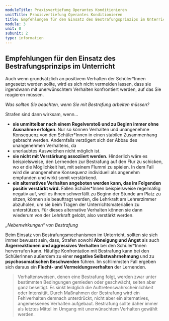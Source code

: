 ```yaml
---
moduleTitle: Praxisvertiefung Operantes Konditionieren
unitTitle: Praxisvertiefung Operantes Konditionieren
title: Empfehlungen für den Einsatz des Bestrafungsprinzips im Unterricht
module: 3
unit: 0
subunit: 2
type: information
---
```


## Empfehlungen für den Einsatz des Bestrafungsprinzips im Unterricht

Auch wenn grundsätzlich an positivem Verhalten der Schüler*Innen angesetzt werden sollte, wird es sich nicht vermeiden lassen, dass sie irgendwann mit unerwünschtem Verhalten konfrontiert werden, auf das Sie reagieren müssen. 

*Was sollten Sie beachten, wenn Sie mit Bestrafung arbeiten müssen?*

Strafen sind dann wirksam, wenn…
* **sie unmittelbar nach einem Regelverstoß und zu Beginn immer ohne Ausnahme erfolgen**. Nur so können Verhalten und unangenehme Konsequenz von den Schüler*Innen in einen stabilen Zusammenhang gebracht werden. Andernfalls verzögert sich der Abbau des unangenehmen Verhaltens, da 
* unerlaubtes Ausweichen nicht möglich ist.
* **sie nicht mit Verstärkung assoziiert werden.** Hinderlich wäre es beispielsweise, den Lernenden zur Bestrafung auf den Flur zu schicken, wo er die Möglichkeit hat, mit seinem Flummi zu spielen. In dem Fall wird die unangenehme Konsequenz individuell als angenehm empfunden und wirkt somit verstärkend. 
* **ein alternatives Verhalten angeboten werden kann, das im Folgenden positiv verstärkt wird.** Fallen Schüler*Innen beispielsweise regelmäßig negativ auf, weil es ihnen schwerfällt zu Beginn der Stunde am Platz zu sitzen, können sie beauftragt werden, die Lehrkraft am Lehrerzimmer abzuholen, um sie beim Tragen der Unterrichtsmaterialien zu unterstützen. Für dieses alternative Verhalten können sie dann wiederum von der Lehrkraft gelobt, also verstärkt werden. 


*„Nebenwirkungen“ von Bestrafung*

Beim Einsatz von Bestrafungsmechanismen im Unterricht, sollten sie sich immer bewusst sein, dass, Strafen sowohl **Abneigung und Angst** als auch **Ärgerreaktionen und aggressives Verhalten** bei den Schüler*Innen hervorrufen kann. 
Häufige Konfrontation mit Bestrafung kann bei den SchülerInnen außerdem zu einer **negative Selbstwahrnehmung** und zu **psychosomatischen Beschwerden** führen. Im schlimmsten Fall ergeben sich daraus ein **Flucht- und Vermeidungsverhalten** der Lernenden. 

> Verhaltensweisen, denen eine Bestrafung folgt, werden zwar unter bestimmten Bedingungen gemieden oder geschwächt, selten aber ganz beseitigt. Es sinkt leidglich die Auftretenswahrscheinlichkeit oder Intensität. Durch Maßnahmen der Bestrafung wird ein Fehlverhalten demnach unterdrückt, nicht aber ein alternatives, angemessenes Verhalten aufgebaut. Bestrafung sollte daher immer als letztes Mittel im Umgang mit unerwünschtem Verhalten gewählt werden.